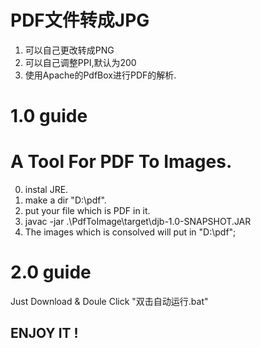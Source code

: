 # PDF文件转成JPG
1. 可以自己更改转成PNG
2. 可以自己调整PPI,默认为200
3. 使用Apache的PdfBox进行PDF的解析.

# 1.0 guide
# A Tool For PDF To Images.
0. instal JRE.
1. make a dir "D:\pdf".
2. put your file which is PDF in it.
3. javac -jar .\PdfToImage\target\djb-1.0-SNAPSHOT.JAR
4. The images which is consolved will put in "D:\pdf"; 

# 2.0 guide
Just Download & Doule Click "双击自动运行.bat"
## ENJOY IT  !
